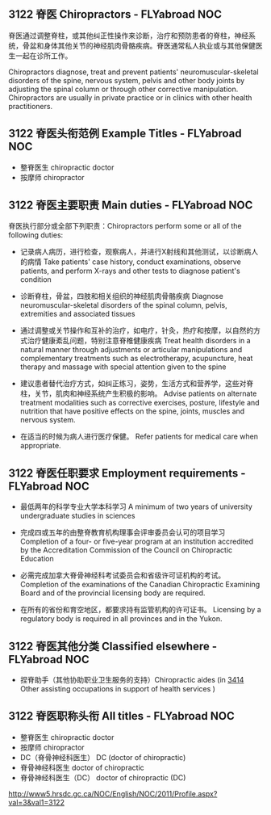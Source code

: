 ## 3122 脊医 Chiropractors - FLYabroad NOC

脊医通过调整脊柱，或其他纠正性操作来诊断，治疗和预防患者的脊柱，神经系统，骨盆和身体其他关节的神经肌肉骨骼疾病。脊医通常私人执业或与其他保健医生一起在诊所工作。

Chiropractors diagnose, treat and prevent patients' neuromuscular-skeletal disorders of the spine, nervous system, pelvis and other body joints by adjusting the spinal column or through other corrective manipulation. Chiropractors are usually in private practice or in clinics with other health practitioners.

## 3122 脊医头衔范例 Example Titles - FLYabroad NOC

* 整脊医生 chiropractic doctor
* 按摩师 chiropractor

## 3122 脊医主要职责 Main duties - FLYabroad NOC

脊医执行部分或全部下列职责：Chiropractors perform some or all of the following duties:

* 记录病人病历，进行检查，观察病人，并进行X射线和其他测试，以诊断病人的病情
Take patients' case history, conduct examinations, observe patients, and perform X-rays and other tests to diagnose patient's condition

* 诊断脊柱，骨盆，四肢和相关组织的神经肌肉骨骼疾病
Diagnose neuromuscular-skeletal disorders of the spinal column, pelvis, extremities and associated tissues

* 通过调整或关节操作和互补的治疗，如电疗，针灸，热疗和按摩，以自然的方式治疗健康紊乱问题，特别注意脊椎健康疾病
Treat health disorders in a natural manner through adjustments or articular manipulations and complementary treatments such as electrotherapy, acupuncture, heat therapy and massage with special attention given to the spine

* 建议患者替代治疗方式，如纠正练习，姿势，生活方式和营养学，这些对脊柱，关节，肌肉和神经系统产生积极的影响。
Advise patients on alternate treatment modalities such as corrective exercises, posture, lifestyle and nutrition that have positive effects on the spine, joints, muscles and nervous system.

* 在适当的时候为病人进行医疗保健。
Refer patients for medical care when appropriate.

## 3122 脊医任职要求 Employment requirements - FLYabroad NOC

* 最低两年的科学专业大学本科学习
A minimum of two years of university undergraduate studies in sciences 

* 完成四或五年的由整脊教育机构理事会评审委员会认可的项目学习
Completion of a four- or five-year program at an institution accredited by the Accreditation Commission of the Council on Chiropractic Education 

* 必需完成加拿大脊骨神经科考试委员会和省级许可证机构的考试。
Completion of the examinations of the Canadian Chiropractic 
Examining Board and of the provincial licensing body are required.

* 在所有的省份和育空地区，都要求持有监管机构的许可证书。
Licensing by a regulatory body is required in all provinces and in the Yukon.

## 3122 脊医其他分类 Classified elsewhere - FLYabroad NOC

* 捏脊助手（其他协助职业卫生服务的支持）Chiropractic aides (in [3414](3414) Other assisting occupations in support of health services )

## 3122 脊医职称头衔 All titles - FLYabroad NOC

* 整脊医生 chiropractic doctor
* 按摩师 chiropractor
* DC（脊骨神经科医生） DC (doctor of chiropractic)
* 脊骨神经科医生 doctor of chiropractic
* 脊骨神经科医生（DC） doctor of chiropractic (DC)

http://www5.hrsdc.gc.ca/NOC/English/NOC/2011/Profile.aspx?val=3&val1=3122
